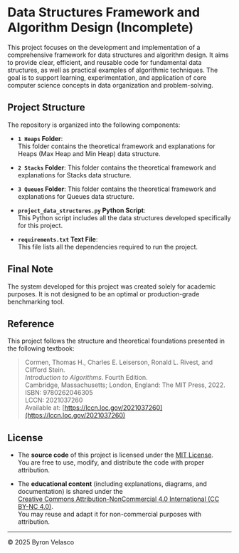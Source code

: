 # Data Structures Framework and Algorithm Design (Incomplete)

This project focuses on the development and implementation of a comprehensive framework for data structures and algorithm design. It aims to provide clear, efficient, and reusable code for fundamental data structures, as well as practical examples of algorithmic techniques. The goal is to support learning, experimentation, and application of core computer science concepts in data organization and problem-solving.

## **Project Structure**

The repository is organized into the following components:

- **`1 Heaps` Folder**:   
  This folder contains the theoretical framework and explanations for Heaps (Max Heap and Min Heap) data structure.

- **`2 Stacks` Folder**:
  This folder contains the theoretical framework and explanations for Stacks data structure.

- **`3 Queues` Folder**:
  This folder contains the theoretical framework and explanations for Queues data structure.

- **`project_data_structures.py` Python Script**:   
  This Python script includes all the data structures developed specifically for this project.

- **`requirements.txt` Text File**:   
  This file lists all the dependencies required to run the project.

## **Final Note**

The system developed for this project was created solely for academic purposes. It is not designed to be an optimal or production-grade benchmarking tool.

## **Reference**

This project follows the structure and theoretical foundations presented in the following textbook:

> Cormen, Thomas H., Charles E. Leiserson, Ronald L. Rivest, and Clifford Stein.  
> *Introduction to Algorithms*. Fourth Edition.  
> Cambridge, Massachusetts; London, England: The MIT Press, 2022.  
> ISBN: 9780262046305  
> LCCN: 2021037260  
> Available at: [https://lccn.loc.gov/2021037260](https://lccn.loc.gov/2021037260)

## **License**

- The **source code** of this project is licensed under the [MIT License](./LICENSE).  
  You are free to use, modify, and distribute the code with proper attribution.

- The **educational content** (including explanations, diagrams, and documentation) is shared under the  
  [Creative Commons Attribution-NonCommercial 4.0 International (CC BY-NC 4.0)](https://creativecommons.org/licenses/by-nc/4.0/).  
  You may reuse and adapt it for non-commercial purposes with attribution.

---

© 2025 Byron Velasco